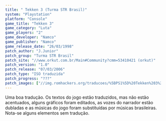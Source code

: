 ```yaml
---
title: " Tekken 3 (Turma STR Brasil)"
system: "Playstation"
platform: "Console"
game_title: "Tekken 3"
game_category: "Luta"
game_players: "2"
game_developer: "Namco"
game_publisher: "Namco"
game_release_date: "26/03/1998"
patch_author: "J.Junior"
patch_group: "Turma STR Brasil"
patch_site: "//www.orkut.com.br/Main#Community?cmm=53410421 (orkut)"
patch_version: "1.0"
patch_release: "07/03/2006"
patch_type: "ISO traduzida"
patch_progress: "???"
patch_images: ["//img.romhackers.org/traducoes/%5BPS1%5D%20Tekken%203%20-%20Turma%20STR%20Brasil%20-%201.jpg","//img.romhackers.org/traducoes/%5BPS1%5D%20Tekken%203%20-%20Turma%20STR%20Brasil%20-%202.jpg","//img.romhackers.org/traducoes/%5BPS1%5D%20Tekken%203%20-%20Turma%20STR%20Brasil%20-%203.jpg"]
---
```

Uma boa tradução. Os textos do jogo estão traduzidos, mas não estão acentuados, alguns gráficos foram editados, as vozes do narrador estão dubladas e as músicas do jogo foram substituídas por músicas brasileiras. Nota-se alguns elementos sem tradução.